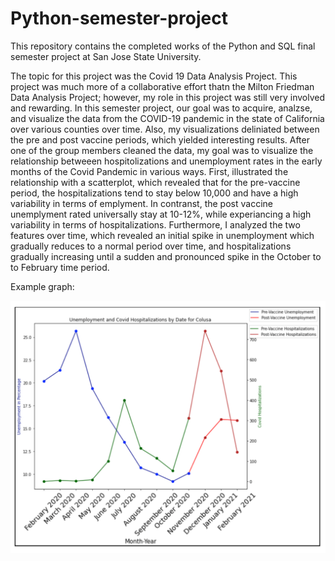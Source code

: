 # Python-semester-project

This repository contains the completed works of the Python and SQL final semester project at San Jose State University.


The topic for this project was the Covid 19 Data Analysis Project. 
This project was much more of a collaborative effort thatn the Milton Friedman Data Analysis Project; 
however, my role in this project was still very involved and rewarding. In this semester project, our 
goal was to acquire, analzse, and visualize the data from the COVID-19 pandemic in the state of California 
over various counties over time. Also, my visualizations deliniated between the pre and post vaccine periods, 
which yielded interesting results. After one of the group members cleaned the data, my goal was to visualize the 
relationship betweeen hospitolizations and unemployment rates in the early months of the Covid Pandemic in various ways. 
First, illustrated the relationship with a scatterplot, which revealed that for the pre-vaccine period, the 
hospitalizations tend to stay below 10,000 and have a high variability in terms of emplyment. In contranst, the post 
vaccine unemplyment rated universally stay at 10-12%, while experiancing a high variability in terms of hospitalizations. 
Furthermore, I analyzed the two features over time, which revealed an initial spike in unemployment which gradually reduces 
to a normal period over time, and hospitalizations gradually increasing until a sudden and pronounced spike in the October to 
to February time period.

Example graph:

![ex](/images/ex.png)
